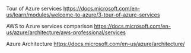 Tour of Azure services
https://docs.microsoft.com/en-us/learn/modules/welcome-to-azure/3-tour-of-azure-services

AWS to Azure services comparison
https://docs.microsoft.com/en-us/azure/architecture/aws-professional/services

Azure Architecture
https://docs.microsoft.com/en-us/azure/architecture/

